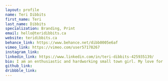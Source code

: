 ```yaml
---
layout: profile 
name: Teri Dibbits
first_name: Teri
last_name: Dibbits
specialization: Branding, Print
email: hello@teridibbits.ca
website: teridibbits.ca
behance_link: https://www.behance.net/dibb0005e6af
vimeo_link: https://vimeo.com/user57178267 
instagram_link: 
linkedin_link: https://www.linkedin.com/in/teri-dibbits-425935139/ 
bio: I am an enthusiastic and hardworking small town girl. My love for change and adventure sparks and ignites my creative fervor.
github_link: 
dribbble_link: 
---
```

